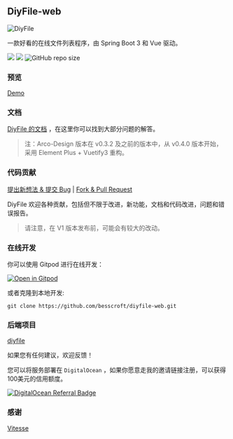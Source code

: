 ## DiyFile-web

<p align="center">

![DiyFile](https://besscroft.com/uploads/diyfile.png)

</p>

一款好看的在线文件列表程序，由 Spring Boot 3 和 Vue 驱动。

[![](https://img.shields.io/badge/%E5%BC%80%E5%8F%91%E8%BF%9B%E5%BA%A6-%E5%BC%80%E5%8F%91%E4%B8%AD-brightgreen?style=flat-square)]() [![](https://img.shields.io/github/license/besscroft/diyfile?style=flat-square)](https://github.com/besscroft/diyfile/blob/master/LICENSE) ![GitHub repo size](https://img.shields.io/github/repo-size/besscroft/diyfile?style=flat-square&color=328657)

### 预览

[Demo](https://demo.besscroft.com/)

### 文档

[DiyFile 的文档](https://doc.diyfile.besscroft.com/) ，在这里你可以找到大部分问题的解答。

> 注：Arco-Design 版本在 v0.3.2 及之前的版本中，从 v0.4.0 版本开始，采用 Element Plus + Vuetify3 重构。

### 代码贡献

[提出新想法 & 提交 Bug](https://github.com/besscroft/diyfile-web/issues/new) | [Fork & Pull Request](https://github.com/besscroft/diyfile-web/fork)

DiyFile 欢迎各种贡献，包括但不限于改进，新功能，文档和代码改进，问题和错误报告。

> 请注意，在 V1 版本发布前，可能会有较大的改动。

### 在线开发

你可以使用 Gitpod 进行在线开发：

<p><a href="https://gitpod.io/#https://github.com/besscroft/diyfile-web" rel="nofollow"><img src="https://camo.githubusercontent.com/1eb1ddfea6092593649f0117f7262ffa8fbd3017/68747470733a2f2f676974706f642e696f2f627574746f6e2f6f70656e2d696e2d676974706f642e737667" alt="Open in Gitpod" data-canonical-src="https://gitpod.io/button/open-in-gitpod.svg" style="max-width:100%;"></a></p>

或者克隆到本地开发:

```shell
git clone https://github.com/besscroft/diyfile-web.git
```
### 后端项目

[diyfile](https://github.com/besscroft/diyfile)

如果您有任何建议，欢迎反馈！

您可以将服务部署在 `DigitalOcean` ，如果你愿意走我的邀请链接注册，可以获得100美元的信用额度。

<a href="https://www.digitalocean.com/?refcode=6841be7284cc&utm_campaign=Referral_Invite&utm_medium=Referral_Program&utm_source=badge"><img src="https://web-platforms.sfo2.cdn.digitaloceanspaces.com/WWW/Badge%201.svg" alt="DigitalOcean Referral Badge" /></a>


### 感谢

[Vitesse](https://github.com/antfu/vitesse)

